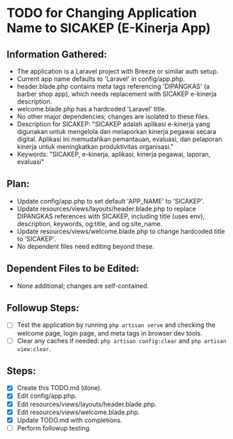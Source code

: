 # TODO for Changing Application Name to SICAKEP (E-Kinerja App)

## Information Gathered:

-   The application is a Laravel project with Breeze or similar auth setup.
-   Current app name defaults to 'Laravel' in config/app.php.
-   header.blade.php contains meta tags referencing 'DIPANGKAS' (a barber shop app), which needs replacement with SICAKEP e-kinerja description.
-   welcome.blade.php has a hardcoded 'Laravel' title.
-   No other major dependencies; changes are isolated to these files.
-   Description for SICAKEP: "SICAKEP adalah aplikasi e-kinerja yang digunakan untuk mengelola dan melaporkan kinerja pegawai secara digital. Aplikasi ini memudahkan pemantauan, evaluasi, dan pelaporan kinerja untuk meningkatkan produktivitas organisasi."
-   Keywords: "SICAKEP, e-kinerja, aplikasi, kinerja pegawai, laporan, evaluasi"

## Plan:

-   Update config/app.php to set default 'APP_NAME' to 'SICAKEP'.
-   Update resources/views/layouts/header.blade.php to replace DIPANGKAS references with SICAKEP, including title (uses env), description, keywords, og:title, and og:site_name.
-   Update resources/views/welcome.blade.php to change hardcoded title to 'SICAKEP'.
-   No dependent files need editing beyond these.

## Dependent Files to be Edited:

-   None additional; changes are self-contained.

## Followup Steps:

-   [ ] Test the application by running `php artisan serve` and checking the welcome page, login page, and meta tags in browser dev tools.
-   [ ] Clear any caches if needed: `php artisan config:clear` and `php artisan view:clear`.

## Steps:

-   [x] Create this TODO.md (done).
-   [x] Edit config/app.php.
-   [x] Edit resources/views/layouts/header.blade.php.
-   [x] Edit resources/views/welcome.blade.php.
-   [x] Update TODO.md with completions.
-   [ ] Perform followup testing.
